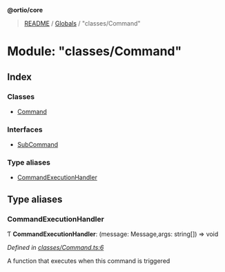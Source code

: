 **@ortio/core**

> [README](../README.md) / [Globals](../globals.md) / "classes/Command"

# Module: "classes/Command"

## Index

### Classes

* [Command](../classes/_classes_command_.command.md)

### Interfaces

* [SubCommand](../interfaces/_classes_command_.subcommand.md)

### Type aliases

* [CommandExecutionHandler](_classes_command_.md#commandexecutionhandler)

## Type aliases

### CommandExecutionHandler

Ƭ  **CommandExecutionHandler**: (message: Message,args: string[]) => void

*Defined in [classes/Command.ts:6](https://github.com/Darkystel/ortio-core/blob/af00dd2/src/classes/Command.ts#L6)*

A function that executes when this command is triggered

